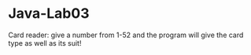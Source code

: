 # Java-Lab03
Card reader: give a number from 1-52 and the program will give the card type as well as its suit!